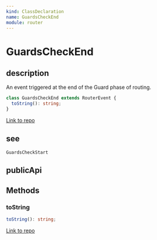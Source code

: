 ```yaml
---
kind: ClassDeclaration
name: GuardsCheckEnd
module: router
---
```


# GuardsCheckEnd

## description

An event triggered at the end of the Guard phase of routing.

```ts
class GuardsCheckEnd extends RouterEvent {
  toString(): string;
}
```

[Link to repo](https://github.com/timdeschryver/angular/blob/master/packages/router/src/events.ts#L247-L266)

## see

`GuardsCheckStart`

## publicApi

## Methods

### toString

```ts
toString(): string;
```

[Link to repo](https://github.com/timdeschryver/angular/blob/master/packages/router/src/events.ts#L262-L265)
